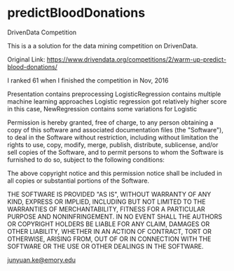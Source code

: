 # predictBloodDonations
DrivenData Competition 

This is a a solution for the data mining competition on DrivenData.

Original Link: https://www.drivendata.org/competitions/2/warm-up-predict-blood-donations/

I ranked 61 when I finished the competition in Nov, 2016

Presentation contains preprocessing 
LogisticRegression contains multiple machine learning approaches
Logistic regression got relatively higher score in this case, NewRegression contains some variations for Logistic


Permission is hereby granted, free of charge, to any person obtaining a copy
of this software and associated documentation files (the "Software"), to deal
in the Software without restriction, including without limitation the rights
to use, copy, modify, merge, publish, distribute, sublicense, and/or sell
copies of the Software, and to permit persons to whom the Software is
furnished to do so, subject to the following conditions:

The above copyright notice and this permission notice shall be included in all
copies or substantial portions of the Software.

THE SOFTWARE IS PROVIDED "AS IS", WITHOUT WARRANTY OF ANY KIND, EXPRESS OR
IMPLIED, INCLUDING BUT NOT LIMITED TO THE WARRANTIES OF MERCHANTABILITY,
FITNESS FOR A PARTICULAR PURPOSE AND NONINFRINGEMENT. IN NO EVENT SHALL THE
AUTHORS OR COPYRIGHT HOLDERS BE LIABLE FOR ANY CLAIM, DAMAGES OR OTHER
LIABILITY, WHETHER IN AN ACTION OF CONTRACT, TORT OR OTHERWISE, ARISING FROM,
OUT OF OR IN CONNECTION WITH THE SOFTWARE OR THE USE OR OTHER DEALINGS IN THE
SOFTWARE.

junyuan.ke@emory.edu